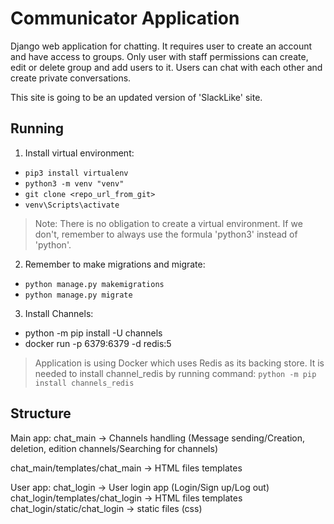 # Communicator Application

Django web application for chatting. It requires user to create an account and have access to groups. Only user with staff permissions can create, edit or delete group and add users to it. 
Users can chat with each other and create private conversations.

This site is going to be an updated version of 'SlackLike' site. 
## Running

1. Install virtual environment:
* `pip3 install virtualenv`
* `python3 -m venv "venv"`
* `git clone <repo_url_from_git>`
* `venv\Scripts\activate`
> Note: There is no obligation to create a virtual environment. If we don't, remember to always use the formula 'python3' instead of 'python'.
2. Remember to make migrations and migrate:
* `python manage.py makemigrations`
* `python manage.py migrate`

3. Install Channels:
* python -m pip install -U channels 
* docker run -p 6379:6379 -d redis:5
> Application is using Docker which uses Redis as its backing store. It is needed to install channel_redis by running command: `python -m pip install channels_redis`

## Structure

Main app:
chat_main -> Channels handling (Message sending/Creation, deletion, edition channels/Searching for channels)

chat_main/templates/chat_main -> HTML files templates

User app:
chat_login -> User login app (Login/Sign up/Log out)
chat_login/templates/chat_login -> HTML files templates
chat_login/static/chat_login -> static files (css)
